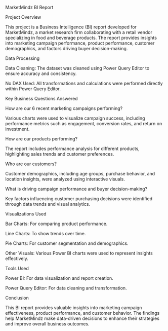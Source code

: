MarketMindz BI Report

Project Overview

This project is a Business Intelligence (BI) report developed for MarketMindz, a market research firm collaborating with a retail vendor specializing in food and beverage products. The report provides insights into marketing campaign performance, product performance, customer demographics, and factors driving buyer decision-making.

Data Processing

Data Cleaning: The dataset was cleaned using Power Query Editor to ensure accuracy and consistency.

No DAX Used: All transformations and calculations were performed directly within Power Query Editor.

Key Business Questions Answered

How are our 6 recent marketing campaigns performing?

Various charts were used to visualize campaign success, including performance metrics such as engagement, conversion rates, and return on investment.

How are our products performing?

The report includes performance analysis for different products, highlighting sales trends and customer preferences.

Who are our customers?

Customer demographics, including age groups, purchase behavior, and location insights, were analyzed using interactive visuals.

What is driving campaign performance and buyer decision-making?

Key factors influencing customer purchasing decisions were identified through data trends and visual analytics.

Visualizations Used

Bar Charts: For comparing product performance.

Line Charts: To show trends over time.

Pie Charts: For customer segmentation and demographics.

Other Visuals: Various Power BI charts were used to represent insights effectively.

Tools Used

Power BI: For data visualization and report creation.

Power Query Editor: For data cleaning and transformation.

Conclusion

This BI report provides valuable insights into marketing campaign effectiveness, product performance, and customer behavior. The findings help MarketMindz make data-driven decisions to enhance their strategies and improve overall business outcomes.
